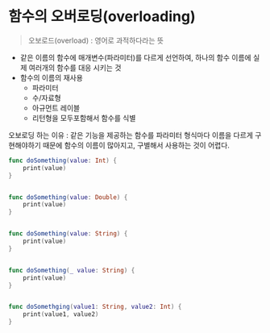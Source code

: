 # 함수의 오버로딩(overloading)
> 오보로드(overload) : 영어로 과적하다라는 뜻

* 같은 이름의 함수에 매개변수(파라미터)를 다르게 선언하여, 하나의 함수 이름에 실제 여러개의 함수를 대응 시키는 것
* 함수의 이름의 재사용
   * 파라미터
   * 수/자료형
   * 아규먼트 레이블
   * 리턴형을 모두포함해서 함수를 식별

오보로딩 하는 이유 : 같은 기능을 제공하는 함수를 파라미터 형식마다 이름을 다르게 구현해야하기 때문에 함수의 이름이 많아지고, 구별해서 사용하는 것이 어렵다.
```Swift
func doSomething(value: Int) {
    print(value)
}


func doSomething(value: Double) {
    print(value)
}


func doSomething(value: String) {
    print(value)
}


func doSomething(_ value: String) {
    print(value)
}


func doSomethging(value1: String, value2: Int) {
    print(value1, value2)
}
```

